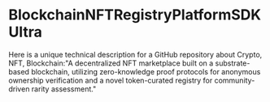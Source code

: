 # BlockchainNFTRegistryPlatformSDKUltra
Here is a unique technical description for a GitHub repository about Crypto, NFT, Blockchain:"A decentralized NFT marketplace built on a substrate-based blockchain, utilizing zero-knowledge proof protocols for anonymous ownership verification and a novel token-curated registry for community-driven rarity assessment."
